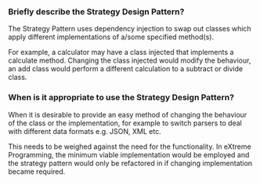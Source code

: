 ### Briefly describe the Strategy Design Pattern? ###

The Strategy Pattern uses dependency injection to swap out classes which
apply different implementations of a/some specified method(s). 

For example, a calculator may have a class injected that implements a
calculate method. Changing the class injected would modify the behaviour,
an add class would perform a different calculation to a subtract or divide
class.

### When is it appropriate to use the Strategy Design Pattern? ###

When it is desirable to provide an easy method of changing the behaviour
of the class or the implementation, for example to switch parsers to deal
with different data formats e.g. JSON, XML etc.

This needs to be weighed against the need for the functionality. In eXtreme
Programming, the minimum viable implementation would be employed and the
strategy pattern would only be refactored in if changing implementation 
became required.